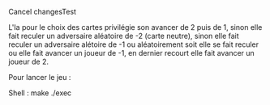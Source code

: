 Cancel changesTest

L'Ia pour le choix des cartes privilégie son avancer de 2 puis de 1, sinon elle fait reculer un adversaire aléatoire de -2 (carte neutre), sinon elle fait reculer un adversaire alétoire de -1 ou aléatoirement soit elle se fait reculer ou elle fait avancer un joueur de -1, en dernier recourt elle fait avancer un joueur de 2.

Pour lancer le jeu :

Shell : 
make
./exec